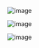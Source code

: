 ![image](https://github.com/user-attachments/assets/0253e5cf-1e27-4567-8b4c-b00f70f6d98c)

![image](https://github.com/user-attachments/assets/5c2fa709-edd1-42d3-9594-8ad092aa2d9d)

![image](https://github.com/user-attachments/assets/df5b6f4e-2d34-4cdf-af5a-8aa551f27994)


